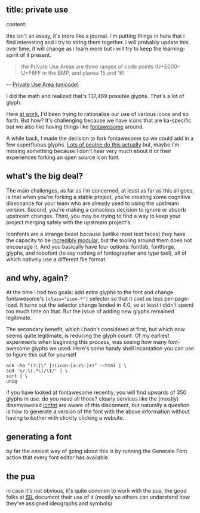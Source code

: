title: private use
-
content:

this isn't an essay, it's more like a journal. i'm putting things in here that i find interesting and i try to string them together. i will probably update this over time, it will change as i learn more but i will try to keep the learning-spirit of it present.

> the Private Use Areas are three ranges of code points (U+E000–U+F8FF in the BMP, and planes 15 and 16)

-- [Private Use Area (unicode)](puawiki)

I did the math and realized that's 137,469 possible glyphs. That's a lot of glyph.

Here [at work](http://www.khanacademy.org/), I'd been trying to rationalize our use of various icons and so forth. But how? It's challenging because we have icons that are ka-specific but we also like having things like [fontawesome](http://fontawesome.io) around.

A while back, I made the decision to fork fontawesome so we could add in a few superfluous glyphs. [Lots of peolpe do this actually](https://github.com/FortAwesome/Font-Awesome/network) but, maybe i'm missing something because I don't hear very much about it or their experiences forking an open source icon font.

## what's the big deal?

The main challenges, as far as i'm concerned, at least as far as this all goes, is that when you're forking a stable project, you're creating some cognitive dissonance for your team who are already used to using the upstream version. Second, you're making a conscious decision to ignore or absorb upstream changes. Third, you may be trying to find a way to keep your project merging safely with the upstream project's.

Iconfonts are a strange beast because (unlike most text faces) they have the capacity to be [incredibly modular](http://icnfnt.com/), but the tooling around them does not encourage it. And you basically have four options: fontlab, fontforge, glyphs, and robofont (to say nothing of fontographer and type tool), all of which natively use a different file format.

## and why, again?

At the time i had two goals: add extra glyphs to the font and change fontawesome's `[class="icon-*"]` selector so that it cost us less per-page-load. It turns out the selector change landed in 4.0, so at least i didn't spend too much time on that. But the issue of adding new glyphs remained legitimate.

The secondary benefit, which i hadn't considered at first, but which now seems quite legitimate, is reducing the glyph count. Of my earliest experiments when beginning this process, was seeing how many font-awesome glyphs we used. Here's some handy shell incantation you can use to figure this out for yourself

    ack -ho "(?:[\" ])(icon-[a-z\-]+)" --html | \
    sed 's/.\(.*\)/\1/' | \
    sort | \
    uniq

if you have looked at fontawesome recently, you will find upwards of 350 glyphs in use. do you need all those? clearly services like the (mostly) disemvoweled [icnfnt](http://icnfnt.com/) are aware of this disconnect, but naturally a question is how to generate a version of the font with the above information without having to bother with clickity clicking a website.

## generating a font

by far the easiest way of going about this is by running the Generate Font action that every font editor has available.

## the pua

in case it's not obvious, it's quite common to work with the pua, the good folks at [SIL](http://scripts.sil.org/cms/scripts/page.php?cat_id=UnicodePUA) document their use of it (mostly so others can understand how they've assigned ideographs and symbols)



[puawiki]: http://en.wikipedia.org/wiki/Private_Use_(Unicode)
